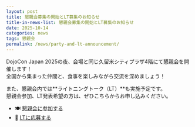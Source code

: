 ```yaml
---
layout: post
title: 懇親会募集の開始とLT募集のお知らせ
title-in-news-list: 懇親会募集の開始とLT募集のお知らせ
date: 2025-10-14
categories: news
tags: 懇親会
permalink: /news/party-and-lt-announcement/
---
```


DojoCon Japan 2025の夜、会場と同じ久留米シティプラザ4階にて懇親会を開催します！<br>
全国から集まった仲間と、食事を楽しみながら交流を深めましょう！

また、懇親会内では**ライトニングトーク（LT）**も実施予定です。<br>
懇親会参加、LT発表希望の方は、ぜひこちらからお申し込みください。

<ul>
  <li>🍽️ <a href="https://dojocon-japan.doorkeeper.jp/events/188389" target="_blank">懇親会に参加する</a></li>
  <li>🎤 <a href="https://dojocon-japan.doorkeeper.jp/events/188392" target="_blank">LTに応募する</a></li>
</ul>
